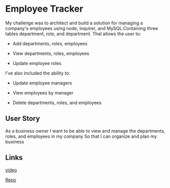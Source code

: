 # Employee Tracker

 My challenge was to architect and build a solution for managing a company's employees using node, inquirer, and MySQL.Containing three tables department, role, and department. Thal 
 allows the user to:

  * Add departments, roles, employees

  * View departments, roles, employees

  * Update employee roles

I've also included the ability to:

  * Update employee managers

  * View employees by manager

  * Delete departments, roles, and employees


## User Story

As a business owner
I want to be able to view and manage the departments, roles, and employees in my company
So that I can organize and plan my business

## Links
[video](https://drive.google.com/file/d/1HWgLzi2LzDJJRDl4WEPygehs0NMY0wcs/view)

[Repo](https://github.com/m-llo/employeeTracker)